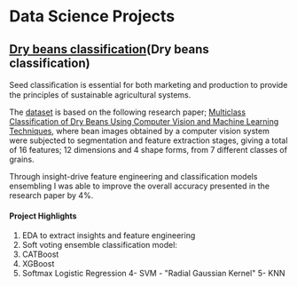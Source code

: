 # Data Science Projects
## [Dry beans classification](Dry beans classification)
Seed classiﬁcation is essential for both marketing and production to provide the principles of sustainable agricultural systems. 

The [dataset](https://archive.ics.uci.edu/ml/datasets/Dry+Bean+Dataset) is based on the following research paper; [Multiclass Classification of Dry Beans Using Computer Vision and Machine Learning Techniques](https://doi.org/10.1016/j.compag.2020.105507), 
where bean images obtained by a computer vision system were subjected to segmentation and feature extraction stages, giving a total of 16 features; 
12 dimensions and 4 shape forms, from 7 different classes of grains.


Through insight-drive feature engineering and classification models ensembling I was able to improve the overall accuracy 
presented in the research paper by 4%.

#### Project Highlights
1. EDA to extract insights and feature engineering
2. Soft voting ensemble classification model:
  1. CATBoost
  2. XGBoost
  3. Softmax Logistic Regression
  4- SVM - "Radial Gaussian Kernel"
  5- KNN

[Dry beans classification]: https://github.com/Omar-Safwat/DataScience_notebooks/tree/main/dry_beans_classification

